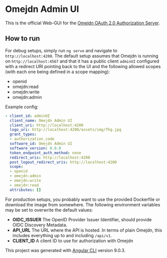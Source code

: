 # Omejdn Admin UI

This is the official Web-GUI for the [Omejdn OAuth 2.0 Authorization Server](https://github.com/Fraunhofer-AISEC/omejdn-server).

## How to run

For debug setups, simply run `ng serve` and navigate to `http://localhost:4200`.
The default setup assumes that Omejdn is running on `http://localhost:4567`
and that it has a public client `adminUI` configured with a redirect URI pointing back to the UI
and the following allowed scopes (with each one being defined in a scope mapping):

* openid
* omejdn:read
* omejdn:write
* omejdn:admin

Example config:

```yaml
- client_id: adminUI
  client_name: Omejdn Admin UI
  client_uri: http://localhost:4200
  logo_uri: http://localhost:4200/assets/img/fhg.jpg
  grant_types:
  - authorization_code
  software_id: Omejdn Admin UI
  software_version: 0.0.0
  token_endpoint_auth_method: none
  redirect_uris: http://localhost:4200
  post_logout_redirect_uris: http://localhost:4200
  scope:
  - openid
  - omejdn:admin
  - omejdn:write
  - omejdn:read
  attributes: []
```

For production setups, you probably want to use the provided Dockerfile or download the image from somewhere.
The following environment variables may be set to overwrite the default values:

* **OIDC_ISSUER** The OpenID Provider Issuer Identifier, should provide OIDC Discovery Metadata.
* **API_URL** The URL where the API is hosted. In terms of plain Omejdn, this includes everything up to and including `/api/v1`.
* **CLIENT_ID** A client ID to use for authorization with Omejdn

This project was generated with [Angular CLI](https://github.com/angular/angular-cli) version 9.0.3.

